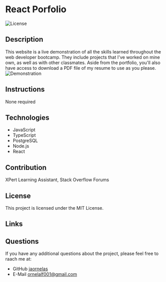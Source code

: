 # React Porfolio
![License](https://img.shields.io/badge/License-MIT-blue.svg)

## Description 
This website is a live demonstration of all the skills learned throughout the web developer bootcamp. They include projects that I've worked on mine own, as well as with other classmates. Aside from the portfolio, you'll also have access to download a PDF file of my resume to use as you please.
![Demonstration](./src/img/screepCapture.png)

 

## Instructions
None required 

## Technologies

* JavaScript
* TypeScript
* PostgreSQL
* Node.js
* React

## Contribution 
XPert Learning Assistant, Stack Overflow Forums

## License
This project is licensed under the MIT License. 

## Links


## Questions 
If you have any additional questions about the project, please feel free to raach me at: 
- GitHub [jaornelas](https://github.com/jaornelas)
- E-Mail [ornelalf001@gmail.com](mailto:ornelalf001@gmail.com)